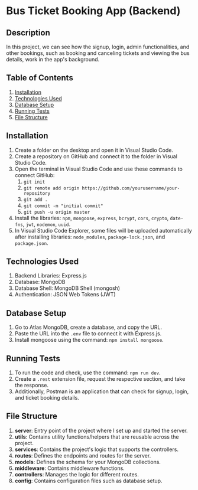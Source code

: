 # Bus Ticket Booking App (Backend)

## Description

In this project, we can see how the signup, login, admin functionalities, and other bookings, such as booking and canceling tickets and viewing the bus details, work in the app's background.

## Table of Contents

1. [Installation](#installation)
2. [Technologies Used](#technologies-used)
3. [Database Setup](#database-setup)
4. [Running Tests](#running-tests)
5. [File Structure](#file-structure)

## Installation

1. Create a folder on the desktop and open it in Visual Studio Code.
2. Create a repository on GitHub and connect it to the folder in Visual Studio Code.
3. Open the terminal in Visual Studio Code and use these commands to connect GitHub:
   1. `git init`
   2. `git remote add origin https://github.com/yourusername/your-repository`
   3. `git add .`
   4. `git commit -m "initial commit"`
   5. `git push -u origin master`
4. Install the libraries: `npm`, `mongoose`, `express`, `bcrypt`, `cors`, `crypto`, `date-fns`, `jwt`, `nodemon`, `uuid`.
5. In Visual Studio Code Explorer, some files will be uploaded automatically after installing libraries: `node_modules`, `package-lock.json`, and `package.json`.

## Technologies Used

1. Backend Libraries: Express.js
2. Database: MongoDB
3. Database Shell: MongoDB Shell (mongosh)
4. Authentication: JSON Web Tokens (JWT)

## Database Setup

1. Go to Atlas MongoDB, create a database, and copy the URL.
2. Paste the URL into the `.env` file to connect it with Express.js.
3. Install mongoose using the command: `npm install mongoose`.

## Running Tests

1. To run the code and check, use the command: `npm run dev`.
2. Create a `.rest` extension file, request the respective section, and take the response.
3. Additionally, Postman is an application that can check for signup, login, and ticket booking details.

## File Structure

1. **server**: Entry point of the project where I set up and started the server.
2. **utils**: Contains utility functions/helpers that are reusable across the project.
3. **services**: Contains the project's logic that supports the controllers.
4. **routes**: Defines the endpoints and routes for the server.
5. **models**: Defines the schema for your MongoDB collections.
6. **middleware**: Contains middleware functions.
7. **controllers**: Manages the logic for different routes.
8. **config**: Contains configuration files such as database setup.
